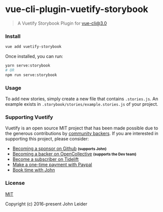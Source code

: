# vue-cli-plugin-vuetify-storybook
> A Vuetify Storybook Plugin for [vue-cli@3.0](https://github.com/vuejs/vue-cli)

### Install

```bash
vue add vuetify-storybook
```

Once installed, you can run:

```bash
yarn serve:storybook
# OR
npm run serve:storybook
```

### Usage
To add new stories, simply create a new file that contains `.stories.js`. An example exists in `.storybook/stories/example.stories.js` of your project.

### Supporting Vuetify
<p>Vuetify is an open source MIT project that has been made possible due to the generous contributions by <a href="https://github.com/vuetifyjs/vuetify/blob/dev/BACKERS.md">community backers</a>. If you are interested in supporting this project, please consider:</p>

<ul>
  <li>
    <a href="https://github.com/users/johnleider/sponsorship">Becoming a sponsor on Github</a>
    <strong><small>(supports John)</small></strong>
  </li>
  <li>
    <a href="https://opencollective.com/vuetify">Becoming a backer on OpenCollective</a>
    <strong><small>(supports the Dev team)</small></strong>
  </li>
  <li>
    <a href="https://tidelift.com/subscription/npm/vuetify?utm_source=vuetify&utm_medium=referral&utm_campaign=readme">Become a subscriber on Tidelift</a>
  </li>
  <li>
    <a href="https://paypal.me/vuetify">Make a one-time payment with Paypal</a>
  </li>
  <li>
    <a href="https://vuetifyjs.com/getting-started/consulting-and-support?ref=github">Book time with John</a>
  </li>
</ul>

### License
[MIT](http://opensource.org/licenses/MIT)

Copyright (c) 2016-present John Leider
